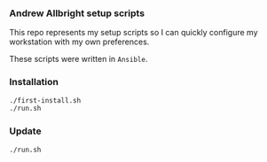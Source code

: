 ### Andrew Allbright setup scripts
This repo represents my setup scripts so I can quickly configure my workstation with my own preferences.

These scripts were written in `Ansible`.

### Installation
```bash
./first-install.sh
./run.sh
```
### Update
```bash
./run.sh
```

